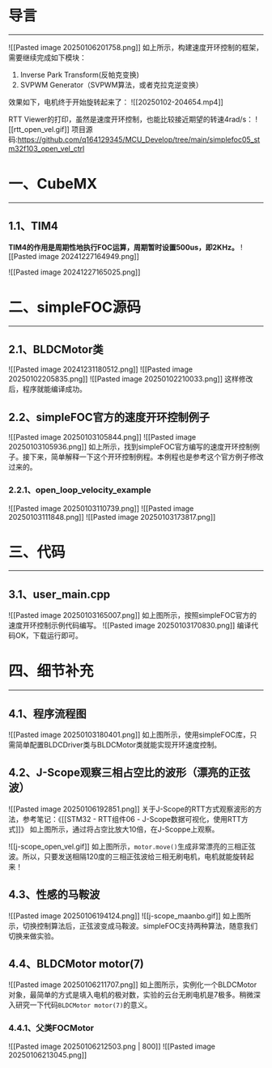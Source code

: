 # 导言
---
![[Pasted image 20250106201758.png]]
如上所示，构建速度开环控制的框架，需要继续完成如下模块：
1. Inverse Park Transform(反帕克变换)
2. SVPWM Generator（SVPWM算法，或者克拉克逆变换）

效果如下，电机终于开始旋转起来了：
![[20250102-204654.mp4]]

RTT Viewer的打印，虽然是速度开环控制，也能比较接近期望的转速4rad/s：
![[rtt_open_vel.gif]]
项目源码:https://github.com/q164129345/MCU_Develop/tree/main/simplefoc05_stm32f103_open_vel_ctrl

# 一、CubeMX
---
## 1.1、TIM4
**TIM4的作用是周期性地执行FOC运算，周期暂时设置500us，即2KHz。**
![[Pasted image 20241227164949.png]]

![[Pasted image 20241227165025.png]]

# 二、simpleFOC源码
---
## 2.1、BLDCMotor类
![[Pasted image 20241231180512.png]]
![[Pasted image 20250102205835.png]]
![[Pasted image 20250102210033.png]]
这样修改后，程序就能编译成功。

## 2.2、simpleFOC官方的速度开环控制例子
![[Pasted image 20250103105844.png]]
![[Pasted image 20250103105936.png]]
如上所示，找到simpleFOC官方编写的速度开环控制例子。接下来，简单解释一下这个开环控制例程。本例程也是参考这个官方例子修改过来的。

### 2.2.1、open_loop_velocity_example
![[Pasted image 20250103110739.png]]
![[Pasted image 20250103111848.png]]
![[Pasted image 20250103173817.png]]

# 三、代码
---
## 3.1、user_main.cpp
![[Pasted image 20250103165007.png]]
如上图所示，按照simpleFOC官方的速度开环控制示例代码编写。
![[Pasted image 20250103170830.png]]
编译代码OK，下载运行即可。

# 四、细节补充
---
## 4.1、程序流程图
![[Pasted image 20250103180401.png]]
如上图所示，使用simpleFOC库，只需简单配置BLDCDriver类与BLDCMotor类就能实现开环速度控制。

## 4.2、J-Scope观察三相占空比的波形（漂亮的正弦波）
![[Pasted image 20250106192851.png]]
关于J-Scope的RTT方式观察波形的方法，参考笔记：《[[STM32 - RTT组件06 - J-Scope数据可视化，使用RTT方式]]》
如上图所示，通过将占空比放大10倍，在J-Scoppe上观察。

![[j-scope_open_vel.gif]]
如上图所示，`motor.move()`生成非常漂亮的三相正弦波。所以，只要发送相隔120度的三相正弦波给三相无刷电机，电机就能旋转起来！

## 4.3、性感的马鞍波
![[Pasted image 20250106194124.png]]
![[j-scope_maanbo.gif]]
如上图所示，切换控制算法后，正弦波变成马鞍波。simpleFOC支持两种算法，随意我们切换来做实验。

## 4.4、BLDCMotor motor(7)
![[Pasted image 20250106211707.png]]
如上图所示，实例化一个BLDCMotor对象，最简单的方式是填入电机的极对数，实验的云台无刷电机是7极多。稍微深入研究一下代码`BLDCMotor motor(7)`的意义。

### 4.4.1、父类FOCMotor
![[Pasted image 20250106212503.png | 800]]
![[Pasted image 20250106213045.png]]

